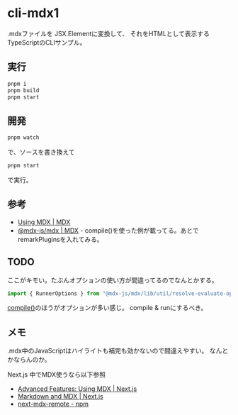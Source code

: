 # cli-mdx1

.mdxファイルを
JSX.Elementに変換して、
それをHTMLとして表示する
TypeScriptのCLIサンプル。

## 実行

```bash
pnpm i
pnpm build
pnpm start
```

## 開発

```bash
pnpm watch
```
で、ソースを書き換えて

```bash
pnpm start
```
で実行。


## 参考

- [Using MDX \| MDX](https://mdxjs.com/docs/using-mdx/)
- [@mdx\-js/mdx \| MDX](https://mdxjs.com/packages/mdx/) - compile()を使った例が載ってる。あとでremarkPluginsを入れてみる。


## TODO

ここがキモい。たぶんオプションの使い方が間違ってるのでなんとかする。
```TypeScript
import { RunnerOptions } from "@mdx-js/mdx/lib/util/resolve-evaluate-options.js";
```

[compile()](https://mdxjs.com/packages/mdx/#compilefile-options)のほうがオプションが多い感じ。
compile & runにするべき。


## メモ

.mdx中のJavaScriptはハイライトも補完も効かないので間違えやすい。
なんとかならんのか。

Next.js 中でMDX使うなら以下参照

* [Advanced Features: Using MDX \| Next\.js](https://nextjs.org/docs/advanced-features/using-mdx)
* [Markdown and MDX | Next.js](https://beta.nextjs.org/docs/guides/mdx#mdx)
* [next-mdx-remote - npm](https://www.npmjs.com/package/next-mdx-remote)
